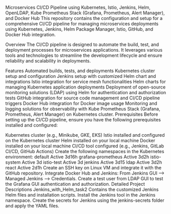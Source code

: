 Microservices CI/CD Pipeline using Kubernetes, Istio, Jenkins, Helm, OpenLDAP, Kube Prometheus Stack (Grafana, Prometheus, Alert Manager), and Docker Hub
This repository contains the configuration and setup for a comprehensive CI/CD pipeline for managing microservices deployments using Kubernetes, Jenkins, Helm Package Manager, Istio, GitHub, and Docker Hub integration.

Overview
The CI/CD pipeline is designed to automate the build, test, and deployment processes for microservices applications. It leverages various tools and technologies to streamline the development lifecycle and ensure reliability and scalability in deployments.

Features
Automated builds, tests, and deployments
Kubernetes cluster setup and configuration
Jenkins setup with customized Helm chart and integrations
Istio integration for service mesh functionalities
Helm charts for managing Kubernetes application deployments
Deployment of open-source monitoring solutions (LDAP) using Helm for authentication and authorization tests
GitHub integration for source code management and CI/CD pipeline triggers
Docker Hub integration for Docker image usage
Monitoring and logging solutions for observability with Kube Prometheus Stack (Grafana, Prometheus, Alert Manager) on Kubernetes cluster.
Prerequisites
Before setting up the CI/CD pipeline, ensure you have the following prerequisites installed and configured:

Kubernetes cluster (e.g., Minikube, GKE, EKS)
Istio installed and configured on the Kubernetes cluster
Helm installed on your local machine
Docker installed on your local machine
CI/CD tool configured (e.g., Jenkins, GitLab CI/CD, GitHub Actions)
Create the following namespaces in the Kubernetes environment:
default Active 3d16h
grafana-prometheus Active 3d2h
istio-system Active 3d
istio-test Active 3d
jenkins Active 3d15
ldap Active 3d2h
react Active 2d1h
Create an SSH key on Linux VM and integrate it with the GitHub repository.
Integrate Docker Hub and Jenkins: From Jenkins GUI --> Managed Jenkins --> Credentials.
Create a test user from LDAP GUI to test the Grafana GUI authentication and authorization.
Detailed Project Descriptions
Jenkins_with_Helm_task2
Contains the customized Jenkins Helm files and installation scripts. Install the Jenkins tool in the Jenkins namespace. Create the secrets for Jenkins using the jenkins-secrets folder and apply the YAML files.
